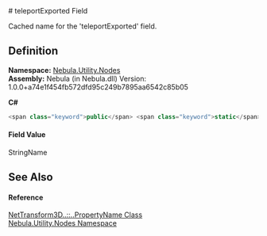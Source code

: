 ﻿<document xml:space="preserve">
<file name="F_Nebula_Utility_Nodes_NetTransform3D_PropertyName_teleportExported" /># teleportExported Field<span id="PageHeader"> </span>


Cached name for the 'teleportExported' field.

<SectionTitle xml:space="preserve">

## Definition
</SectionTitle>**Namespace:** <a href="N_Nebula_Utility_Nodes">Nebula.Utility.Nodes</a>  
**Assembly:** Nebula (in Nebula.dll) Version: 1.0.0+a74e1f454fb572dfd95c249b7895aa6542c85b05

**C#**
``` C#
<span class="keyword">public</span> <span class="keyword">static</span> <span class="keyword">readonly</span> <span class="identifier">StringName</span> <span class="identifier">teleportExported</span>
```

<SectionTitle xml:space="preserve">

#### Field Value
</SectionTitle><span class="noLink">StringName</span><SectionTitle xml:space="preserve">

## See Also
<span id="seeAlso"> </span></SectionTitle><SectionTitle xml:space="preserve">

#### Reference
</SectionTitle><a href="T_Nebula_Utility_Nodes_NetTransform3D_PropertyName">NetTransform3D<span class="languageSpecificText"><span class="cs">.</span><span class="vb">.</span><span class="cpp">::</span><span class="nu">.</span><span class="fs">.</span></span>PropertyName Class</a>  
<a href="N_Nebula_Utility_Nodes">Nebula.Utility.Nodes Namespace</a>  
</document>